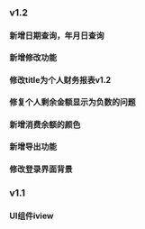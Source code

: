 ### v1.2
#### 新增日期查询，年月日查询
#### 新增修改功能
#### 修改title为个人财务报表v1.2
#### 修复个人剩余金额显示为负数的问题
#### 新增消费余额的颜色
#### 新增导出功能
#### 修改登录界面背景

### v1.1 
#### UI组件iview

